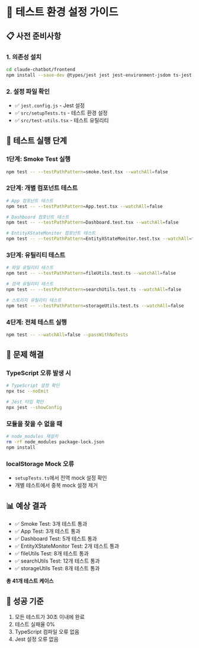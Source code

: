 # 🧪 테스트 환경 설정 가이드

## 📋 사전 준비사항

### 1. 의존성 설치
```bash
cd claude-chatbot/frontend
npm install --save-dev @types/jest jest jest-environment-jsdom ts-jest identity-obj-proxy @types/node
```

### 2. 설정 파일 확인
- ✅ `jest.config.js` - Jest 설정
- ✅ `src/setupTests.ts` - 테스트 환경 설정
- ✅ `src/test-utils.tsx` - 테스트 유틸리티

## 🚀 테스트 실행 단계

### 1단계: Smoke Test 실행
```bash
npm test -- --testPathPattern=smoke.test.tsx --watchAll=false
```

### 2단계: 개별 컴포넌트 테스트
```bash
# App 컴포넌트 테스트
npm test -- --testPathPattern=App.test.tsx --watchAll=false

# Dashboard 컴포넌트 테스트
npm test -- --testPathPattern=Dashboard.test.tsx --watchAll=false

# EntityXStateMonitor 컴포넌트 테스트
npm test -- --testPathPattern=EntityXStateMonitor.test.tsx --watchAll=false
```

### 3단계: 유틸리티 테스트
```bash
# 파일 유틸리티 테스트
npm test -- --testPathPattern=fileUtils.test.ts --watchAll=false

# 검색 유틸리티 테스트
npm test -- --testPathPattern=searchUtils.test.ts --watchAll=false

# 스토리지 유틸리티 테스트
npm test -- --testPathPattern=storageUtils.test.ts --watchAll=false
```

### 4단계: 전체 테스트 실행
```bash
npm test -- --watchAll=false --passWithNoTests
```

## 🔧 문제 해결

### TypeScript 오류 발생 시
```bash
# TypeScript 설정 확인
npx tsc --noEmit

# Jest 타입 확인
npx jest --showConfig
```

### 모듈을 찾을 수 없을 때
```bash
# node_modules 재설치
rm -rf node_modules package-lock.json
npm install
```

### localStorage Mock 오류
- `setupTests.ts`에서 전역 mock 설정 확인
- 개별 테스트에서 중복 mock 설정 제거

## 📊 예상 결과

- ✅ Smoke Test: 3개 테스트 통과
- ✅ App Test: 3개 테스트 통과
- ✅ Dashboard Test: 5개 테스트 통과
- ✅ EntityXStateMonitor Test: 2개 테스트 통과
- ✅ fileUtils Test: 8개 테스트 통과
- ✅ searchUtils Test: 12개 테스트 통과
- ✅ storageUtils Test: 8개 테스트 통과

**총 41개 테스트 케이스**

## 🎯 성공 기준

1. 모든 테스트가 30초 이내에 완료
2. 테스트 실패율 0%
3. TypeScript 컴파일 오류 없음
4. Jest 설정 오류 없음 